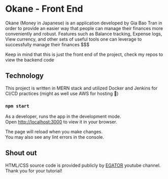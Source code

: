 # Okane - Front End

Okane (Money in Japanese) is an application developed by Gia Bao Tran in order to provide an easier way that people can manage their finances more conveniently and robust. Features such as Balance tracking, Expense logs, View currency, and other sets of useful tools one can leverage to successfully manage their finances $$$

Keep in mind that this is just the front end of the project, check my repos to view the backend code

## Technology

This project is written in MERN stack and utilized Docker and Jenkins for CI/CD practices (might as well use AWS for hosting 🤔)

### `npm start`

As a developer, runs the app in the development mode.\
Open [http://localhost:3000](http://localhost:3000) to view it in your browser.

The page will reload when you make changes.\
You may also see any lint errors in the console.

## Shout out

HTML/CSS source code is provided publicly by [EGATOR](https://www.youtube.com/@EGATORTUTORIALS) youtube channel.
Thank you for your tutorial!

